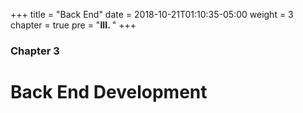 +++
title = "Back End"
date = 2018-10-21T01:10:35-05:00
weight = 3
chapter = true
pre = "<b>III. </b>"
+++

### Chapter 3

# Back End Development
